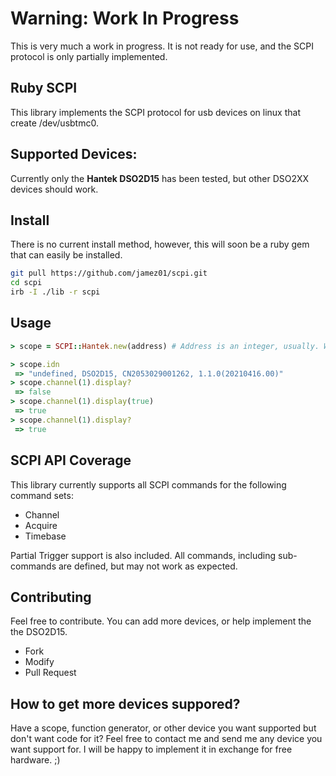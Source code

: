 # Warning: Work In Progress
This is very much a work in progress.  It is not ready for use, and the SCPI protocol is only partially implemented.

## Ruby SCPI 
This library implements the SCPI protocol for usb devices on linux that create /dev/usbtmc0.

## Supported Devices:
Currently only the **Hantek DSO2D15** has been tested, but other DSO2XX devices should work.

## Install
There is no current install method, however, this will soon be a ruby gem that can easily be installed.

```bash
git pull https://github.com/jamez01/scpi.git
cd scpi
irb -I ./lib -r scpi
```

## Usage
```ruby
> scope = SCPI::Hantek.new(address) # Address is an integer, usually. Will point to /dev/usbtmc<ADDRESS>

> scope.idn
 => "undefined, DSO2D15, CN2053029001262, 1.1.0(20210416.00)" 
> scope.channel(1).display?
 => false
> scope.channel(1).display(true)
 => true
> scope.channel(1).display?
 => true 
```

## SCPI API Coverage
This library currently supports all SCPI commands for the following command sets:
* Channel
* Acquire
* Timebase

Partial Trigger support is also included. All commands, including sub-commands are defined, but may not work as expected.

## Contributing
Feel free to contribute.  You can add more devices, or help implement the the DSO2D15.
* Fork
* Modify
* Pull Request
## How to get more devices suppored?
Have a scope, function generator, or other device you want supported but don't want code for it? Feel free to contact me and send me any device you want support for.  I will be happy to implement it in exchange for free hardware. ;)
